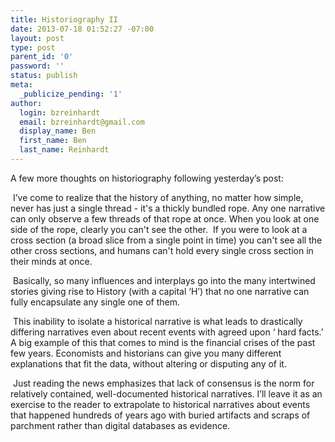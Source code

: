 ```yaml
---
title: Historiography II
date: 2013-07-18 01:52:27 -07:00
layout: post
type: post
parent_id: '0'
password: ''
status: publish
meta:
  _publicize_pending: '1'
author:
  login: bzreinhardt
  email: bzreinhardt@gmail.com
  display_name: Ben
  first_name: Ben
  last_name: Reinhardt
---
```


<p>A few more thoughts on historiography following yesterday’s post:</p>
<p> I’ve come to realize that the history of anything, no matter how simple, never has just a single thread - it's a thickly bundled rope. Any one narrative can only observe a few threads of that rope at once. When you look at one side of the rope, clearly you can't see the other.  If you were to look at a cross section (a broad slice from a single point in time) you can't see all the other cross sections, and humans can't hold every single cross section in their minds at once.</p>
<p> Basically, so many influences and interplays go into the many intertwined stories giving rise to History (with a capital ‘H’) that no one narrative can fully encapsulate any single one of them. </p>
<p> This inability to isolate a historical narrative is what leads to drastically differing narratives even about recent events with agreed upon ‘ hard facts.’ A big example of this that comes to mind is the financial crises of the past few years. Economists and historians can give you many different explanations that fit the data, without altering or disputing any of it.</p>
<p> Just reading the news emphasizes that lack of consensus is the norm for relatively contained, well-documented historical narratives. I’ll leave it as an exercise to the reader to extrapolate to historical narratives about events that happened hundreds of years ago with buried artifacts and scraps of parchment rather than digital databases as evidence.</p>
